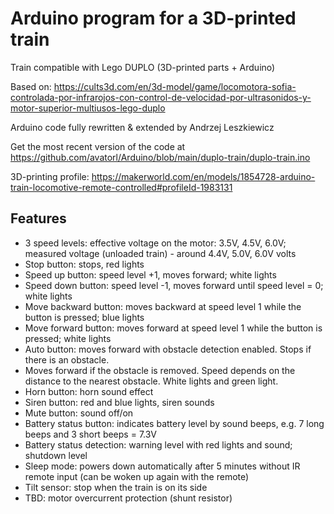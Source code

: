 # Arduino program for a 3D-printed train

Train compatible with Lego DUPLO (3D-printed parts + Arduino)

Based on: https://cults3d.com/en/3d-model/game/locomotora-sofia-controlada-por-infrarojos-con-control-de-velocidad-por-ultrasonidos-y-motor-superior-multiusos-lego-duplo

Arduino code fully rewritten & extended by Andrzej Leszkiewicz

Get the most recent version of the code at https://github.com/avatorl/Arduino/blob/main/duplo-train/duplo-train.ino

3D-printing profile: https://makerworld.com/en/models/1854728-arduino-train-locomotive-remote-controlled#profileId-1983131

## Features
- 3 speed levels: effective voltage on the motor: 3.5V, 4.5V, 6.0V; measured voltage (unloaded train) - around 4.4V, 5.0V, 6.0V volts
- Stop button: stops, red lights
- Speed up button: speed level +1, moves forward; white lights
- Speed down button: speed level -1, moves forward until speed level = 0; white lights
- Move backward button: moves backward at speed level 1 while the button is pressed; blue lights
- Move forward button: moves forward at speed level 1 while the button is pressed; white lights
- Auto button: moves forward with obstacle detection enabled. Stops if there is an obstacle.
-    Moves forward if the obstacle is removed. Speed depends on the distance to the nearest obstacle. White lights and green light.
- Horn button: horn sound effect
- Siren button: red and blue lights, siren sounds
- Mute button: sound off/on
- Battery status button: indicates battery level by sound beeps, e.g. 7 long beeps and 3 short beeps = 7.3V
- Battery status detection: warning level with red lights and sound; shutdown level
- Sleep mode: powers down automatically after 5 minutes without IR remote input (can be woken up again with the remote)
- Tilt sensor: stop when the train is on its side
- TBD: motor overcurrent protection (shunt resistor)
